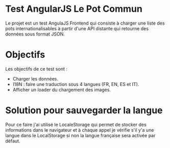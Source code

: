 # Test AngularJS Le Pot Commun

Le projet est un test AngulaJS Frontend qui consiste à charger une liste des pots internationalisables à partir d'une API distante qui retourne des données sous format JSON.

# Objectifs

Les objectifs de ce test sont :

- Charger les données.
- I18N : faire une traduction sous 4 langues (FR, EN, ES et IT).
- Afficher un loader du chargement des images.

# Solution pour sauvegarder la langue

Pour ce faire j'ai utilisé le LocaleStorage qui permet de stocker des informations dans le navigateur et à chaque appel je vérifie s'il y'a une langue dans le LocalStorage si non la langue française sera activée par défaut.
